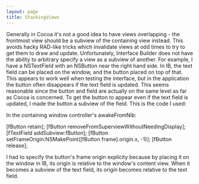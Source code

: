 ```yaml
---
layout: page
title: StackingViews
---
```


Generally in Cocoa it's not a good idea to have views overlapping - the frontmost view should be a subview of the containing view instead. This avoids hacky RAD-like tricks which invalidate views at odd times to try to get them to draw and update. Unfortunately, Interface Builder does not have the ability to arbitrary specify a view as a subview of another. For example, I have a NSTextField with an NSButton near the right hand side. In IB, the text field can be placed on the window, and the button placed on top of that. This appears to work well when testing the interface, but in the application the button often disappears if the text field is updated. This seems reasonable since the button and field are actually on the same level as far as Cocoa is concerned. To get the button to appear even if the text field is updated, I made the button a subview of the field. This is the code I used:

In the containing window controller's     awakeFromNib:
    
  [fButton retain];
  [fButton removeFromSuperviewWithoutNeedingDisplay];
  [fTextField addSubview:fButton];
  [fButton setFrameOrigin:NSMakePoint([fButton frame].origin.x, -1)];
  [fButton release];


I had to specify the button's frame origin explicity because by placing it on the window in IB, its origin is relative to the window's content view. When it becomes a subview of the text field, its origin becomes relative to the text field.

